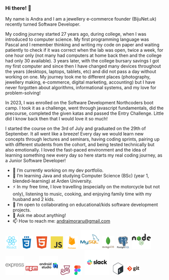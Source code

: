 ### Hi there! 👋

   My name is Andra and I am a jewellery e-commerce founder (BijuNet.uk) recently turned Software Developer.

   My coding journey started 27 years ago, during college, when I was introduced to computer science. My first programming language was Pascal and I remember thinking and writing my code on paper and waiting patiently to check if it was correct when the lab was open, twice a week, for one hour only (not many had computers at home back then and the college had only 30 available). 3 years later, with the college bursary savings I got my first computer and since then I have changed many devices throughout the years (desktops, laptops, tablets, etc) and did not pass a day without working on one. My journey took me to different places (photography, jewellery making, e-commerce, digital marketing, accounting) but I have never forgotten about algorithms, informational systems, and my love for problem-solving! 

   In 2023, I was enrolled on the Software Development Northcoders boot camp. I took it as a challenge, went through javascript fundamentals, did the precourse, completed the given katas and passed the Entry Challenge. Little did I know back then that I would love it so much!

  I started the course on the 3rd of July and graduated on the 29th of September. It all went like a breeze! Every day we would learn new concepts through lectures and seminars, having coding sprints, pairing up with different students from the cohort, and being tested technically but also emotionally. I loved the fast-paced environment and the idea of learning something new every day so here starts my real coding journey, as a Junior Software Developer!

  

  

- 🔭 I’m currently working on my dev portfolio.
- 🌱 I’m learning Java and studying Computer Science (BSc) (year 1, blended-learning) at Arden University.
- :zap: In my free time, I love travelling (especially on the motorcycle but not only), listening to music, cooking, and enjoying family time with my husband and 2 kids.
- 👯 I’m open to collaborating on educational/kids software development projects.
- 💬 Ask me about anything!
- 📫 How to reach me: andraimoraru@gmail.com
  

  
<div>
  <img src="https://github.com/devicons/devicon/blob/master/icons/react/react-original-wordmark.svg" title="React" alt="React" width="40" height="40"/>&nbsp;
  <img src="https://github.com/devicons/devicon/blob/master/icons/css3/css3-plain-wordmark.svg"  title="CSS3" alt="CSS" width="40" height="40"/>&nbsp;
  <img src="https://github.com/devicons/devicon/blob/master/icons/html5/html5-original.svg" title="HTML5" alt="HTML" width="40" height="40"/>&nbsp;
  <img src="https://github.com/devicons/devicon/blob/master/icons/javascript/javascript-original.svg" title="JavaScript" alt="JavaScript" width="40" height="40"/>&nbsp;
  <img src="https://github.com/devicons/devicon/blob/master/icons/firebase/firebase-plain-wordmark.svg" title="Firebase" alt="Firebase" width="40" height="40"/>&nbsp;
  <img src="https://github.com/devicons/devicon/blob/master/icons/mysql/mysql-original-wordmark.svg" title="MySQL"  alt="MySQL" width="60" height="60"/>&nbsp;
  <img src="https://github.com/devicons/devicon/blob/master/icons/mongodb/mongodb-original-wordmark.svg" title="MongoDB"  alt="MongoDB" width="40" height="40"/>&nbsp;
  <img src="https://github.com/devicons/devicon/blob/master/icons/postgresql/postgresql-original-wordmark.svg" title="PostgreSQL"  alt="PostgreSQL" width="40" height="40"/>&nbsp;
  <img src="https://github.com/devicons/devicon/blob/master/icons/nodejs/nodejs-original-wordmark.svg" title="NodeJS" alt="NodeJS" width="60" height="60"/>&nbsp;
  <img src="https://github.com/devicons/devicon/blob/master/icons/express/express-original-wordmark.svg" title="Express" alt="Express" width="60" height="60"/>
  <img src="https://github.com/devicons/devicon/blob/master/icons/npm/npm-original-wordmark.svg" title="Npm" alt="Npm" width="40" height="40"/> 
  <img src="https://github.com/devicons/devicon/blob/master/icons/androidstudio/androidstudio-original-wordmark.svg" title="AndroidStudio"  alt="AndroidStudio" width="60" height="60"/>&nbsp;
  <img src="https://github.com/devicons/devicon/blob/master/icons/jest/jest-plain.svg" title="Jest"  alt="Jest" width="30" height="30"/>&nbsp;
  <img src="https://github.com/devicons/devicon/blob/master/icons/figma/figma-original.svg" title="Figma"  alt="Figma" width="30" height="30"/>&nbsp;  
  <img src="https://github.com/devicons/devicon/blob/master/icons/slack/slack-original-wordmark.svg" title="Slack"  alt="Slack" width="80" height="80"/>&nbsp;  
  <img src="https://github.com/devicons/devicon/blob/master/icons/bash/bash-original.svg" title="Bash" alt="Bash" width="40" height="40"/>&nbsp;
  <img src="https://github.com/devicons/devicon/blob/master/icons/git/git-original-wordmark.svg" title="Git" alt="Git" width="40" height="40"/>
</div>
  



